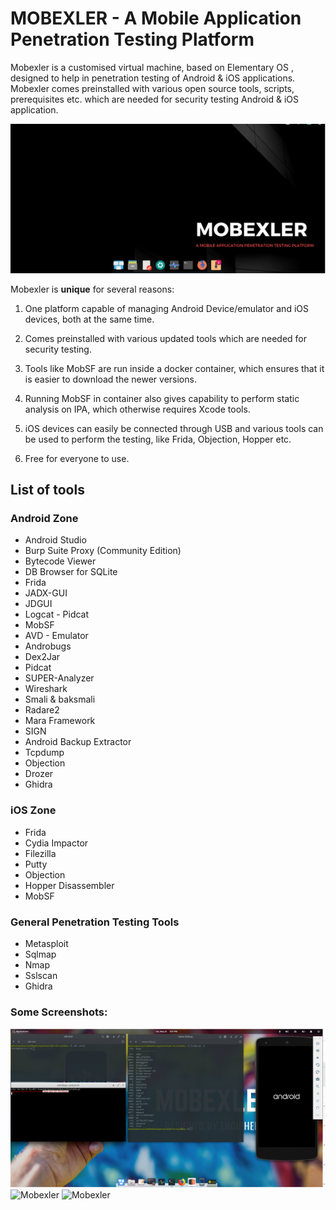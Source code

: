 # MOBEXLER - A Mobile Application Penetration Testing Platform

Mobexler is a customised virtual machine, based on Elementary OS ,
designed to help in penetration testing of Android & iOS applications.
Mobexler comes preinstalled with various open source tools, scripts,
prerequisites etc. which are needed for security testing Android & iOS application.

![Mobexler](img/main.png)


Mobexler is **unique** for several reasons:

1. One platform capable of managing Android Device/emulator and iOS devices, both
at the same time.

2. Comes preinstalled with various updated tools which are needed for security testing.

3. Tools like MobSF are run inside a docker container,
which ensures that it is easier to download the newer versions.

4. Running MobSF in container also gives capability to perform static analysis
on IPA, which otherwise requires Xcode tools.

5. iOS devices can easily be connected through USB and various tools can be used
to perform the testing, like Frida, Objection, Hopper etc.

6. Free for everyone to use.


## List of tools

### Android Zone

- Android Studio
- Burp Suite Proxy (Community Edition)
- Bytecode Viewer
- DB Browser for SQLite
- Frida
- JADX-GUI
- JDGUI
- Logcat - Pidcat
- MobSF
- AVD - Emulator
- Androbugs
- Dex2Jar
- Pidcat
- SUPER-Analyzer
- Wireshark
- Smali & baksmali
- Radare2
- Mara Framework
- SIGN
- Android Backup Extractor
- Tcpdump
- Objection
- Drozer
- Ghidra

### iOS Zone

- Frida
- Cydia Impactor
- Filezilla
- Putty
- Objection
- Hopper Disassembler
- MobSF

### General Penetration Testing Tools

- Metasploit
- Sqlmap
- Nmap
- Sslscan
- Ghidra

### Some Screenshots:

![Mobexler](img/014.png)
![Mobexler](img/abc.png)
![Mobexler](img/def.png)

